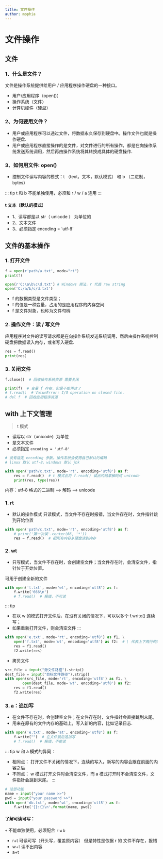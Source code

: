 ```yaml
---
title: 文件操作
author: mophia
---
```


# 文件操作

## 文件

### 1、什么是文件？

文件是操作系统提供给用户 / 应用程序操作硬盘的一种接口。

- 用户/应用程序（open()）
- 操作系统（文件）
- 计算机硬件（硬盘）

### 2、为何要用文件？

- 用户或应用程序可以通过文件，将数据永久保存到硬盘中。操作文件也就是操作硬盘.
- 用户或应用程序直接操作的是文件，对文件进行的所有操作，都是在向操作系统发送系统调用，然后再由操作系统将其转换成具体的硬盘操作.

### 3、如何用文件: open()

- 控制文件读写内容的模式：t （text，文本，默认模式） 和 b （二进制，bytes）

::: tip
t 和 b 不能单独使用，必须和 r / w / a 连用
:::

#### t 文本（默认的模式）

- 1、读写都是以 str（ unicode ） 为单位的
- 2、文本文件
- 3、必须指定 encoding = 'utf-8'

## 文件的基本操作

### 1. 打开文件

```py
f = open(r'path/a.txt', mode="rt")
print(f)
```

```py
open(r'C:\a\b\c\d.txt') # Windows 用法，r 代表 raw string
open('C:/a/b/c/d.txt')
```

- f 的数据类型是文件类型；
- f 的值是一种变量，占用的是应用程序的内存空间
- f 是文件对象，也称为文件句柄

### 2. 操作文件：读 / 写文件

应用程序对文件的读写请求都是在向操作系统发送系统调用，然后由操作系统控制硬盘把数据读入内存，或者写入硬盘.

```py
res = f.read()
print(res)
```

### 3. 关闭文件

```py
f.close()  # 回收操作系统资源 需要关闭

print(f)  # 变量 f 存在，但是不能再读了
# f.read()  # ValueError: I/O operation on closed file.
# del f  # 回收应用程序资源
```

## with 上下文管理

> t 模式

- 读写以 str（unicode）为单位
- 是文本文件
- 必须指定 `encoding = 'utf-8'`

```py
# 没有指定 encoding 参数，操作系统会使用自己默认的编码
# linux 默认 utf-8，windows 默认 jbk

with open('path/c.txt', mode='rt', encoding='utf8') as f:
    res = f.read()  # t 模式会将 f.read() 读出的结果解码成 unicode
    print(res, type(res))
```

内存：utf-8 格式的二进制 --> 解码 --> unicode

### 1. rt

- 默认的操作模式 只读模式，当文件不存在时报错，当文件存在时，文件指针跳到开始位置

```py
with open('path/c.txt', mode='rt', encoding='utf8') as f:
    # print('第一次读'.center(66, '*'))
    res = f.read()  # 把所有内容从硬盘读到内存
```

### 2. wt

- 只写模式，当文件不存在时，会创建空文件；当文件存在时，会清空文件，指针位于开始位置。

可用于创建全新的文件

```py
with open('t.txt', mode='wt', encoding='utf8') as f:
    f.write('666\n')
    # f.read()  # 报错，不可读
```

::: tip
- 在以 w 的模式打开文件后，在没有关闭的情况下，可以以多个 f.write() 连续写；
- 如果重新打开文件，则会清空文件
:::

```py
with open('e.txt', mode='rt', encoding='utf8') as f1, \
    open('f.txt', mode='wt', encoding='utf8') as f2:  # \ 代表上下两行的内容是同一行
    res = f1.read()
    f2.write(res)
```

- 拷贝文件

```py
src_file = input("源文件路径").strip()
dest_file = input("目标文件路径").strip()
with open(src_file, mode='rt', encoding='utf8') as f1, \
        open(dest_file, mode='wt', encoding='utf8') as f2:
    res = f1.read()
    f2.write(res)
```

### 3. a：追加写

- 在文件不存在时，会创建空文件；在文件存在时，文件指针会直接跳到末尾。
- 用来在原有的文件内存的基础上，写入新的内容，比如记录日志.

```py
with open('e.txt', mode='at', encoding='utf8') as f:
    f.write("")  # 在文件最后追加写
    # f.read()  # 报错，不能读
```

::: tip
w 和 a 模式的异同：

- 相同点： 打开文件不关闭的情况下，连续的写入，新写的内容会跟在前面的内容之后
- 不同点： w 模式打开文件时会清空文件，而 a 模式打开时不会清空文件，文件指针会跳到末尾。
:::

```py
# 注册功能
name = input("your name >>")
pwd = input("your password >>")
with open('db.txt', mode='wt', encoding='utf8') as f:
    f.write('{}:{}\n'.format(name, pwd))
```

#### 了解可读可写：

`+` 不能单独使用，必须配合 `r` `w` `b`
- r+t 可读可写（开头写，覆盖原内容） 但是特性是依据 r 的 文件不存在，报错
- w+t 读不出内容
- a+t
